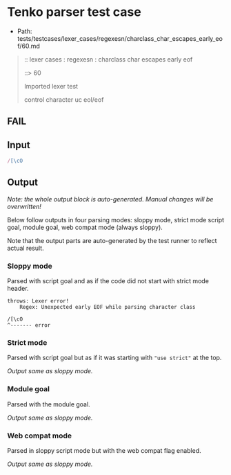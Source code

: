 # Tenko parser test case

- Path: tests/testcases/lexer_cases/regexesn/charclass_char_escapes_early_eof/60.md

> :: lexer cases : regexesn : charclass char escapes early eof
>
> ::> 60
>
> Imported lexer test
>
> control character uc eol/eof

## FAIL

## Input

`````js
/[\cO
`````

## Output

_Note: the whole output block is auto-generated. Manual changes will be overwritten!_

Below follow outputs in four parsing modes: sloppy mode, strict mode script goal, module goal, web compat mode (always sloppy).

Note that the output parts are auto-generated by the test runner to reflect actual result.

### Sloppy mode

Parsed with script goal and as if the code did not start with strict mode header.

`````
throws: Lexer error!
    Regex: Unexpected early EOF while parsing character class

/[\cO
^------- error
`````

### Strict mode

Parsed with script goal but as if it was starting with `"use strict"` at the top.

_Output same as sloppy mode._

### Module goal

Parsed with the module goal.

_Output same as sloppy mode._

### Web compat mode

Parsed in sloppy script mode but with the web compat flag enabled.

_Output same as sloppy mode._
